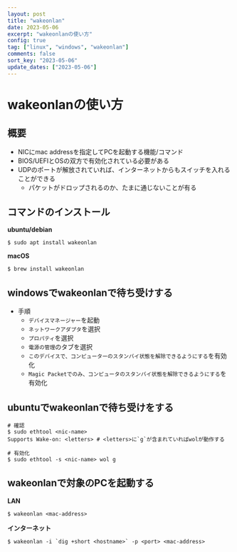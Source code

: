 ```yaml
---
layout: post
title: "wakeonlan"
date: 2023-05-06
excerpt: "wakeonlanの使い方"
config: true
tag: ["linux", "windows", "wakeonlan"]
comments: false
sort_key: "2023-05-06"
update_dates: ["2023-05-06"]
---
```


# wakeonlanの使い方

## 概要
 - NICにmac addressを指定してPCを起動する機能/コマンド
 - BIOS/UEFIとOSの双方で有効化されている必要がある
 - UDPのポートが解放されていれば、インターネットからもスイッチを入れることができる
   - パケットがドロップされるのか、たまに通じないことが有る

## コマンドのインストール

**ubuntu/debian**
```console
$ sudo apt install wakeonlan
```

**macOS**
```console
$ brew install wakeonlan
```

## windowsでwakeonlanで待ち受けする
 - 手順
   - `デバイスマネージャー`を起動
   - `ネットワークアダプタ`を選択
   - `プロパティ`を選択
   - `電源の管理`のタブを選択
   - `このデバイスで、コンピューターのスタンバイ状態を解除できるようにする`を有効化
   - `Magic Packetでのみ、コンピュータのスタンバイ状態を解除できるようにする`を有効化

## ubuntuでwakeonlanで待ち受けをする

```console
# 確認
$ sudo ethtool <nic-name>
Supports Wake-on: <letters> # <letters>に`g`が含まれていればwolが動作する

# 有効化
$ sudo ethtool -s <nic-name> wol g
```

## wakeonlanで対象のPCを起動する

**LAN**
```console
$ wakeonlan <mac-address>
```

**インターネット**
```console
$ wakeonlan -i `dig +short <hostname>` -p <port> <mac-address> 
```

